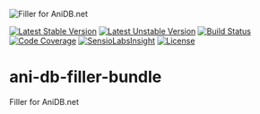 ![Filler for AniDB.net](http://anime-db.org/bundles/animedboffsite/images/anidb.net.png)

[![Latest Stable Version](https://poser.pugx.org/anime-db/ani-db-filler-bundle/v/stable.png)](https://packagist.org/packages/anime-db/ani-db-filler-bundle)
[![Latest Unstable Version](https://poser.pugx.org/anime-db/ani-db-filler-bundle/v/unstable.png)](https://packagist.org/packages/anime-db/ani-db-filler-bundle)
[![Build Status](https://travis-ci.org/anime-db/ani-db-filler-bundle.svg?branch=master)](https://travis-ci.org/anime-db/ani-db-filler-bundle)
[![Code Coverage](https://scrutinizer-ci.com/g/anime-db/ani-db-filler-bundle/badges/coverage.png?b=master)](https://scrutinizer-ci.com/g/anime-db/ani-db-filler-bundle/?branch=master)
[![SensioLabsInsight](https://insight.sensiolabs.com/projects/ac35f05d-5612-4915-95e6-b874a484d401/mini.png)](https://insight.sensiolabs.com/projects/ac35f05d-5612-4915-95e6-b874a484d401)
[![License](https://poser.pugx.org/anime-db/ani-db-filler-bundle/license.png)](https://packagist.org/packages/anime-db/ani-db-filler-bundle)

ani-db-filler-bundle
====================

Filler for AniDB.net
